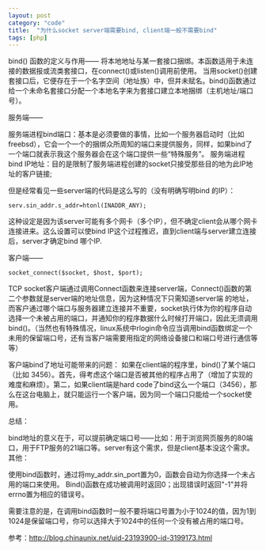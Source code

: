```yaml
---
layout: post
category: "code"
title:  "为什么socket server端需要bind, client端一般不需要bind"
tags: [php]
---
```


bind() 函数的定义与作用——
    将本地地址与某一套接口捆绑。本函数适用于未连接的数据报或流类套接口，在connect()或listen()调用前使用。
    当用socket()创建套接口后，它便存在于一个名字空间（地址族）中，但并未赋名。bind()函数通过给一个未命名套接口分配一个本地名字来为套接口建立本地捆绑（主机地址/端口号）。

服务端——

  服务端进程bind端口：基本是必须要做的事情，比如一个服务器启动时（比如freebsd），它会一个一个的捆绑众所周知的端口来提供服务，同样，如果bind了一个端口就表示我这个服务器会在这个端口提供一些“特殊服务”。
  服务端进程bind IP地址：目的是限制了服务端进程创建的socket只接受那些目的地为此IP地址的客户链接;

   但是经常看见一些server端的代码是这么写的（没有明确写明bind 的IP）：
```
serv.sin_addr.s_addr=htonl(INADDR_ANY);
```
这种设定是因为该server可能有多个网卡（多个IP），但不确定client会从哪个网卡连接进来。这么设置可以使bind IP这个过程推迟，直到client端与server建立连接后，server才确定bind 哪个IP.

客户端——


```
socket_connect($socket, $host, $port);
```

TCP socket客户端通过调用Connect函数来连接server端，Connect()函数的第二个参数就是server端的地址信息，因为这种情况下只需知道server端 的地址，而客户通过哪个端口与服务器建立连接并不重要，socket执行体为你的程序自动选择一个未被占用的端口，并通知你的程序数据什么时候打开端口，因此无须调用bind()。（当然也有特殊情况，linux系统中rlogin命令应当调用bind函数绑定一个未用的保留端口号，还有当客户端需要用指定的网络设备接口和端口号进行通信等等）


客户端bind了地址可能带来的问题：
 如果在client端的程序里，bind()了某个端口（比如 3456）。首先，得考虑这个端口是否被其他的程序占用了（增加了实现的难度和麻烦）。第二，如果client端是hard code了bind这么一个端口（3456），那么在这台电脑上，就只能运行一个客户端，因为同一个端口只能给一个socket使用。

总结：

  bind地址的意义在于，可以提前确定端口号——比如：用于浏览网页服务的80端口，用于FTP服务的21端口等。server有这个需求，但是client基本没这个需求。
其他：

  使用bind函数时，通过将my_addr.sin_port置为0，函数会自动为你选择一个未占用的端口来使用。
  Bind()函数在成功被调用时返回0；出现错误时返回"-1"并将errno置为相应的错误号。

  需要注意的是，在调用bind函数时一般不要将端口号置为小于1024的值，因为1到1024是保留端口号，你可以选择大于1024中的任何一个没有被占用的端口号。



参考：http://blog.chinaunix.net/uid-23193900-id-3199173.html

